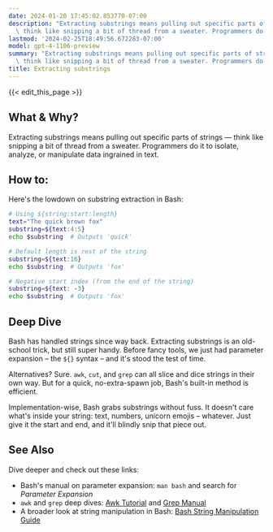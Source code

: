 ```yaml
---
date: 2024-01-20 17:45:02.853770-07:00
description: "Extracting substrings means pulling out specific parts of strings \u2014\
  \ think like snipping a bit of thread from a sweater. Programmers do it to isolate,\u2026"
lastmod: '2024-02-25T18:49:56.672283-07:00'
model: gpt-4-1106-preview
summary: "Extracting substrings means pulling out specific parts of strings \u2014\
  \ think like snipping a bit of thread from a sweater. Programmers do it to isolate,\u2026"
title: Extracting substrings
---
```


{{< edit_this_page >}}

## What & Why?

Extracting substrings means pulling out specific parts of strings — think like snipping a bit of thread from a sweater. Programmers do it to isolate, analyze, or manipulate data ingrained in text.

## How to:

Here's the lowdown on substring extraction in Bash:

```Bash
# Using ${string:start:length}
text="The quick brown fox"
substring=${text:4:5}
echo $substring  # Outputs 'quick'

# Default length is rest of the string
substring=${text:16}
echo $substring  # Outputs 'fox'

# Negative start index (from the end of the string)
substring=${text: -3}
echo $substring  # Outputs 'fox'
```

## Deep Dive

Bash has handled strings since way back. Extracting substrings is an old-school trick, but still super handy. Before fancy tools, we just had parameter expansion – the `${}` syntax – and it's stood the test of time.

Alternatives? Sure. `awk`, `cut`, and `grep` can all slice and dice strings in their own way. But for a quick, no-extra-spawn job, Bash's built-in method is efficient.

Implementation-wise, Bash grabs substrings without fuss. It doesn't care what's inside your string: text, numbers, unicorn emojis – whatever. Just give it the start and end, and it'll blindly snip that piece out.

## See Also

Dive deeper and check out these links:

- Bash's manual on parameter expansion: `man bash` and search for *Parameter Expansion*
- `awk` and `grep` deep dives: [Awk Tutorial](https://www.gnu.org/software/gawk/manual/) and [Grep Manual](https://www.gnu.org/software/grep/manual/grep.html)
- A broader look at string manipulation in Bash: [Bash String Manipulation Guide](https://www.tldp.org/LDP/abs/html/string-manipulation.html)
